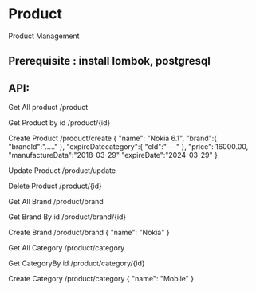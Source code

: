 # Product
Product Management

Prerequisite : install lombok, postgresql
---------------------------------------------

API:
-----------
Get All product
/product 

Get Product by id
/product/{id}

Create Product
/product/create
{ 
	"name": "Nokia 6.1",
	"brand":{
			"brandId":"....."
		},
	"expireDatecategory":{
			"cId":"---"
		},
	"price": 16000.00,
	"manufactureData":"2018-03-29"
	"expireDate":"2024-03-29"
}



Update Product
/product/update

Delete Product
/product/{id}

Get All Brand
/product/brand

Get Brand By id
/product/brand/{id}

Create Brand
/product/brand
{ 
	"name": "Nokia"
}


Get All Category
/product/category

Get CategoryBy id
/product/category/{id}

Create Category
/product/category
{ 
	"name": "Mobile"
}


